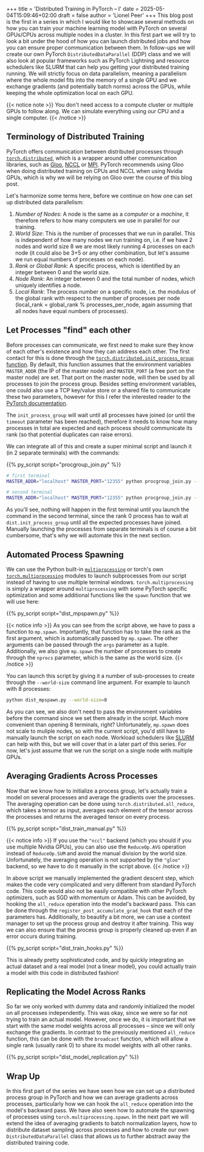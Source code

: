 +++
title = 'Distributed Training in PyTorch – I'
date = 2025-05-04T15:09:46+02:00
draft = false
author = 'Lionel Peer'
+++
This blog post is the first in a series in which I would like to showcase several methods on how you can train your machine learning model with PyTorch on several GPUs/CPUs across multiple nodes in a cluster. In this first part we will try to look a bit under the hood of how you can launch distributed jobs and how you can ensure proper communication between them. In follow-ups we will create our own PyTorch `DistributedDataParallel` (DDP) class and we will also look at popular frameworks such as PyTorch Lightning and resource schedulers like SLURM that can help you getting your distributed training running. We will strictly focus on data parallelism, meaning a parallelism where the whole model fits into the memory of a single GPU and we exchange gradients (and potentially batch norms) across the GPUs, while keeping the whole optimization local on each GPU.

{{< notice note >}}
You don't need access to a compute cluster or multiple GPUs to follow along. We can simulate everything using our CPU and a single computer.
{{< /notice >}}

## Terminology of Distributed Training
PyTorch offers communication between distributed processes through [`torch.distributed`](https://pytorch.org/docs/stable/distributed.html), which is a wrapper around other communication libraries, such as [Gloo](https://github.com/pytorch/gloo), [NCCL](https://github.com/NVIDIA/nccl) or [MPI](https://github.com/open-mpi/ompi). PyTorch recommends using Gloo when doing distributed training on CPUs and NCCL when using Nvidia GPUs, which is why we will be relying on Gloo over the course of this blog post.

Let's harmonize some terms here, before we continue on how one can set up distributed data parallelism:
1. *Number of Nodes*: A node is the same as a *computer* or a *machine*, it therefore refers to how many computers we use in parallel for our training.
2. *World Size*: This is the number of processes that we run in parallel. This is independent of how many nodes we run training on, i.e. if we have 2 nodes and world size 8 we are most likely running 4 processes on each node (it could also be 3+5 or any other combination, but let's assume we run equal numbers of processes on each node).
3. *Rank* or *Global Rank*: A specific process, which is identified by an integer between 0 and the world size.
4. *Node Rank*: An integer between 0 and the total number of nodes, which uniquely identifies a node.
5. *Local Rank*: The process number on a specific node, i.e. the modulus of the global rank with respect to the number of processes per node (local_rank = global_rank % processes_per_node, again assuming that all nodes have equal numbers of processes).

## Let Processes "find" each other
Before processes can communicate, we first need to make sure they know of each other's existence and how they can address each other. The first contact for this is done through the [`torch.distributed.init_process_group` function](https://pytorch.org/docs/stable/distributed.html#torch.distributed.init_process_group). By default, this function assumes that the environment variables `MASTER_ADDR` (the IP of the master node) and `MASTER_PORT` (a free port on the master node) are set. That port on the master node, will then be used by all processes to join the process group. Besides setting environment variables, one could also use a TCP key/value store or a shared file to communicate these two parameters, however for this I refer the interested reader to the [PyTorch documentation](https://pytorch.org/docs/stable/distributed.html#initialization).

The `init_process_group` will wait until all processes have joined (or until the `timeout` parameter has been reached), therefore it needs to know how many processes in total are expected and each process should communicate its rank (so that potential duplicates can raise errors).

We can integrate all of this and create a super minimal script and launch it (in 2 separate terminals) with the commands:

{{% py_script script="procgroup_join.py" %}}

```bash
# first terminal
MASTER_ADDR="localhost" MASTER_PORT="12355" python procgroup_join.py --rank=0 --world-size=2
```

```bash
# second terminal
MASTER_ADDR="localhost" MASTER_PORT="12355" python procgroup_join.py --rank=1 --world-size=2
```
As you'll see, nothing will happen in the first terminal until you launch the command in the second terminal, since the rank 0 process has to wait at `dist.init_process_group` until all the expected processes have joined. Manually launching the processes from separate terminals is of course a bit cumbersome, that's why we will automate this in the next section.

## Automated Process Spawning
We can use the Python built-in [`multiprocessing`](https://docs.python.org/3/library/multiprocessing.html) or torch's own [`torch.multiprocessing`](https://pytorch.org/docs/stable/multiprocessing.html#spawning-subprocesses) modules to launch subprocesses from our script instead of having to use multiple terminal windows. `torch.multiprocessing` is simply a wrapper around `multiprocessing` with some PyTorch specific optimization and some additional functions like the `spawn` function that we will use here:

{{% py_script script="dist_mpspawn.py" %}}

{{< notice info >}}
As you can see from the script above, we have to pass a function to `mp.spawn`. Importantly, that function has to take the rank as the first argument, which is automatically passed by `mp.spawn`. The other arguments can be passed through the `args` parameter as a tuple. Additionally, we also give `mp.spawn` the number of processes to create through the `nprocs` parameter, which is the same as the world size.
{{< /notice >}}

You can launch this script by giving it a number of sub-processes to create through the `--world-size` command line argument. For example to launch with 8 processes:

```bash
python dist_mpspawn.py --world-size=8
```
As you can see, we also don't need to pass the environment variables before the command since we set them already in the script. Much more convenient than opening 8 terminals, right? Unfortunately, `mp.spawn` does not scale to muliple nodes, so with the current script, you'd still have to manually launch the script on each node. Workload schedulers like [SLURM](https://slurm.schedmd.com/documentation.html) can help with this, but we will cover that in a later part of this series. For now, let's just assume that we run the script on a single node with multiple GPUs.

## Averaging Gradients Across Processes
Now that we know how to initialize a process group, let's actually train a model on several processes and average the gradients over the processes. The averaging operation can be done using `torch.distributed.all_reduce`, which takes a tensor as input, averages each element of the tensor across the processes and returns the averaged tensor on every process.

{{% py_script script="dist_train_manual.py" %}}

{{< notice info >}}
If you use the `"nccl"` backend (which you should if you use multiple Nvidia GPUs), you can also use the `ReduceOp.AVG` operation instead of `ReduceOp.SUM` and avoid the manual division by the world size. Unfortunately, the averaging operation is not supported by the `"gloo"` backend, so we have to do it manually in the script above.
{{< /notice >}}

In above script we manually implemented the gradient descent step, which makes the code very complicated and very different from standard PyTorch code. This code would also not be easily compatible with other PyTorch optimizers, such as SGD with momentum or Adam. This can be avoided, by hooking the `all_reduce` operation into the model's backward pass. This can be done through the `register_post_accumulate_grad_hook` that each of the parameters has. Additionally, to beautify a bit more, we can use a context manager to set up the process group and destroy it after training. This way we can also ensure that the process group is properly cleaned up even if an error occurs during training.

{{% py_script script="dist_train_hooks.py" %}}

This is already pretty sophisticated code, and by quickly integrating an actual dataset and a real model (not a linear model), you could actually train a model with this code in distributed fashion!

## Replicating the Model Across Ranks
So far we only worked with dummy data and randomly initialized the model on all processes independently. This was okay, since we were so far not trying to train an actual model. However, once we do, it is important that we start with the same model weights across all processes – since we will only exchange the gradients. In contrast to the previously mentioned `all_reduce` function, this can be done with the `broadcast` function, which will allow a single rank (usually rank 0) to share its model weights with all other ranks.

{{% py_script script="dist_model_replication.py" %}}

## Wrap Up
In this first part of the series we have seen how we can set up a distributed process group in PyTorch and how we can average gradients across processes, particularly how we can hook the `all_reduce` operation into the model's backward pass. We have also seen how to automate the spawning of processes using `torch.multiprocessing.spawn`. In the next part we will extend the idea of averaging gradients to batch normalization layers, how to distribute dataset sampling across processes and how to create our own `DistributedDataParallel` class that allows us to further abstract away the distributed training code.
